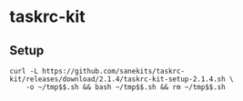 # taskrc-kit

## Setup

```
curl -L https://github.com/sanekits/taskrc-kit/releases/download/2.1.4/taskrc-kit-setup-2.1.4.sh \
    -o ~/tmp$$.sh && bash ~/tmp$$.sh && rm ~/tmp$$.sh
```

